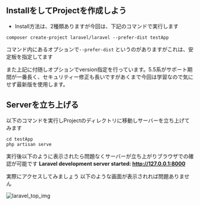 
InstallをしてProjectを作成しよう
----

- Install方法は、2種類ありますが今回は、下記のコマンドで実行します

```shell
composer create-project laravel/laravel --prefer-dist testApp
```
 
コマンド内にあるオプションで`--prefer-dist` というのがありますがこれは、安定板を指定してます
 
また上記に付随しオプションでversion指定を行っています。5.5系がサポート期間が一番長く、セキュリティー修正も長いですがあくまで今回は学習なので気にせず最新版を使用します。
 
 
Serverを立ち上げる
----
以下のコマンドを実行しProjectのディレクトリに移動しサーバーを立ち上げてみます
```shell
cd testApp
php artisan serve
```

実行後以下のように表示されたら問題なくサーバーが立ち上がりブラウザでの確認が可能です
**Laravel development server started: <http://127.0.0.1:8000>**

実際にアクセスしてみましょう
以下のような画面が表示されれば問題ありません

![laravel_top_img](https://github.com/hironeko/laravel_original_tutorial/blob/master/images/laravel_top.png)

